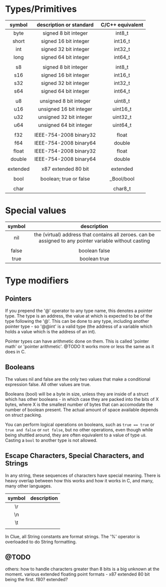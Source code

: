

# Types/Primitives

| symbol       | description or standard | C/C++ equivalent |
| :----------: | :---------------------: | :--------------: |
| byte         | signed 8 bit integer    | int8_t           |
| short        | signed 16 bit integer   | int16_t          |
| int          | signed 32 bit integer   | int32_t          |
| long         | signed 64 bit integer   | int64_t          |
|              |                         |                  |
| s8           | signed 8 bit integer    | int8_t           |
| s16          | signed 16 bit integer   | int16_t          |
| s32          | signed 32 bit integer   | int32_t          |
| s64          | signed 64 bit integer   | int64_t          |
|              |                         |                  |
| u8           | unsigned 8 bit integer  | uint8_t          |
| u16          | unsigned 16 bit integer | uint16_t         |
| u32          | unsigned 32 bit integer | uint32_t         |
| u64          | unsigned 64 bit integer | uint64_t         |
|              |                         |                  |
| f32          | IEEE-754-2008 binary32  | float            |
| f64          | IEEE-754-2008 binary64  | double           |
| float        | IEEE-754-2008 binary32  | float            |
| double       | IEEE-754-2008 binary64  | double           |
|              |                         |                  |
| extended     | x87 extended 80 bit     | extended         |
|              |                         |                  |
| bool         | boolean; true or false  | _Bool/bool       |
|              |                         |                  |
| char         |                         | char8_t          |


# Special values

| symbol       | description                                                                                              |
| :----------: | :------------------------------------------------------------------------------------------------------: |
| nil          | the (virtual) address that contains all zeroes. can be assigned to any pointer variable without casting  |
|              |                                                                                                          |
| false        | boolean false                                                                                            |
| true         | boolean true                                                                                             |


# Type modifiers


## Pointers

If you prepend the '@' operator to any type name, this denotes a pointer type. The type is an address, the value at which is expected to be of the type following the '@'.
This can be done to any type, including another pointer type - so '@@int' is a valid type (the address of a variable which holds a value which is the address of an int).

Pointer types can have arithmetic done on them. This is called 'pointer math' or 'pointer arithmetic'. @TODO It works more or less the same as it does in C.


## Booleans

The values nil and false are the only two values that make a conditional expression false. All other values are true.

Booleans (bool) will be a byte in size, unless they are inside of a struct which has other booleans - in which case they are packed into the bits of X bytes, where X is the smallest number of bytes that can accomodate the number of boolean present. The actual amount of space available depends on struct packing.

You can perform logical operations on booleans, such as `true == true` or `true and false` or `not false`, but no other operations, even though while being shuttled around, they are often equivalent to a value of type `u8`. Casting a `bool` to another type is not allowed.


## Escape Characters, Special Characters, and Strings

In any string, these sequences of characters have special meaning. There is heavy overlap between how this works and how it works in C, and many, many other languages.

| symbol       | description    |
| :----------: | :------------: |
| \r           |                |
| \n           |                |
| \t           |                |
|              |                |

In Clue, all String constants are format strings. The '%' operator is overloaded to do String formatting.


## @TODO

others:
how to handle characters greater than 8 bits is a big unknown at the moment.
various extended floating point formats - x87 extended 80 bit being the first.
f80?
extended?

